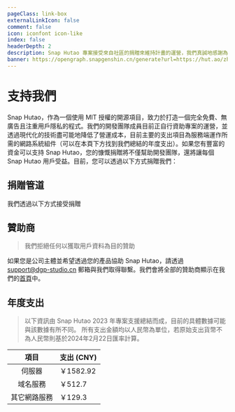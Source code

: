 ```yaml
---
pageClass: link-box
externalLinkIcon: false
comment: false
icon: iconfont icon-like
index: false
headerDepth: 2
description: Snap Hutao 專案接受來自社區的捐贈來維持計畫的運營，我們真誠地感謝為該專案提供支持的所有人。
banner: https://opengraph.snapgenshin.cn/generate?url=https://hut.ao/zh/support-us.html
---
```


# 支持我們

Snap Hutao，作為一個使用 MIT 授權的開源項目，致力於打造一個完全免費、無廣告且注重用戶隱私的程式。我們的開發團隊成員目前正自行資助專案的運營，並透過現代化的技術盡可能地降低了營運成本，目前主要的支出項目為服務端運作所需的網路系統組件（可以在本頁下方找到我們總結的年度支出）。如果您有豐富的資金可以支持 Snap Hutao，您的慷慨捐贈將不僅幫助開發團隊，還將讓每個 Snap Hutao 用戶受益。目前，您可以透過以下方式捐贈我們：

## 捐贈管道

我們透過以下方式接受捐贈

<Sponsor/>

## 贊助商

> 我們拒絕任何以獲取用戶資料為目的贊助

如果您是公司主體並希望透過您的產品協助 Snap Hutao，請透過 [support@dgp-studio.cn](mailto://support@dgp-studio.cn) 郵箱與我們取得聯繫。我們會將全部的贊助商顯示在我們的[首頁](README.md#贊助商)中。

## 年度支出

> 以下資訊由 Snap Hutao 2023 年專案支援總結而成，目前的具體數據可能與該數據有所不同。
> 所有支出金額均以人民幣為單位，若原始支出貨幣不為人民幣則基於2024年2月22日匯率計算。

|     項目     | 支出 (CNY) |
| :----------: | ---------- |
|    伺服器    | ￥1582.92   |
|   域名服務   | ￥512.7     |
| 其它網路服務 | ￥129.3     |
